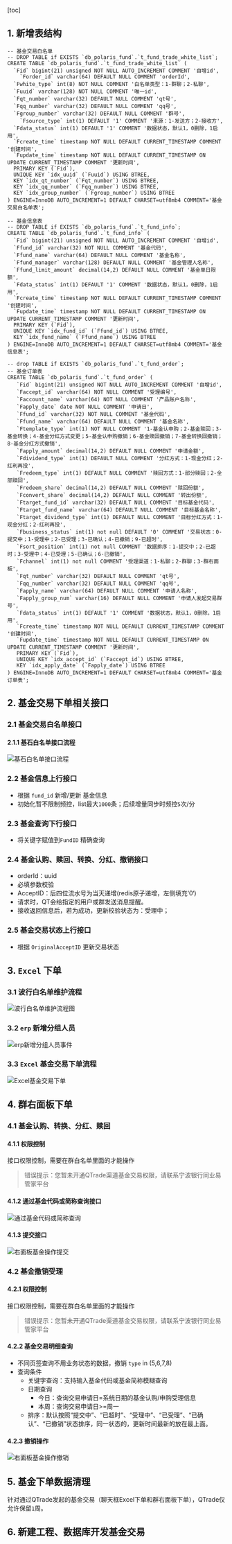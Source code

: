 [toc]



## 1. 新增表结构

```mysql
-- 基金交易白名单
-- DROP TABLE if EXISTS `db_polaris_fund`.`t_fund_trade_white_list`;
CREATE TABLE `db_polaris_fund`.`t_fund_trade_white_list` (
  `Fid` bigint(21) unsigned NOT NULL AUTO_INCREMENT COMMENT '自增id',
	`Forder_id` varchar(64) DEFAULT NULL COMMENT 'orderId',
  `Fwhite_type` int(8) NOT NULL COMMENT '白名单类型：1-群聊；2-私聊',
  `Fuuid` varchar(128) NOT NULL COMMENT '唯一id',
  `Fqt_number` varchar(32) DEFAULT NULL COMMENT 'qt号',
  `Fqq_number` varchar(32) DEFAULT NULL COMMENT 'qq号',
  `Fgroup_number` varchar(32) DEFAULT NULL COMMENT '群号',
	`Fsource_type` int(1) DEFAULT '1' COMMENT '来源：1-发送方；2-接收方',
  `Fdata_status` int(1) DEFAULT '1' COMMENT '数据状态，默认1，0删除，1启用',
  `Fcreate_time` timestamp NOT NULL DEFAULT CURRENT_TIMESTAMP COMMENT '创建时间',
  `Fupdate_time` timestamp NOT NULL DEFAULT CURRENT_TIMESTAMP ON UPDATE CURRENT_TIMESTAMP COMMENT '更新时间',
  PRIMARY KEY (`Fid`),
  UNIQUE KEY `idx_uuid` (`Fuuid`) USING BTREE,
  KEY `idx_qt_number` (`Fqt_number`) USING BTREE,
  KEY `idx_qq_number` (`Fqq_number`) USING BTREE,
  KEY `idx_group_number` (`Fgroup_number`) USING BTREE
) ENGINE=InnoDB AUTO_INCREMENT=1 DEFAULT CHARSET=utf8mb4 COMMENT='基金交易白名单表';

-- 基金信息表
-- DROP TABLE if EXISTS `db_polaris_fund`.`t_fund_info`;
CREATE TABLE `db_polaris_fund`.`t_fund_info` (
  `Fid` bigint(21) unsigned NOT NULL AUTO_INCREMENT COMMENT '自增id',
  `Ffund_id` varchar(32) NOT NULL COMMENT '基金代码',
  `Ffund_name` varchar(64) DEFAULT NULL COMMENT '基金名称',
  `Ffund_manager` varchar(128) DEFAULT NULL COMMENT '基金管理人名称',
  `Ffund_limit_amount` decimal(14,2) DEFAULT NULL COMMENT '基金单日限额',
  `Fdata_status` int(1) DEFAULT '1' COMMENT '数据状态，默认1，0删除，1启用',
  `Fcreate_time` timestamp NOT NULL DEFAULT CURRENT_TIMESTAMP COMMENT '创建时间',
  `Fupdate_time` timestamp NOT NULL DEFAULT CURRENT_TIMESTAMP ON UPDATE CURRENT_TIMESTAMP COMMENT '更新时间',
  PRIMARY KEY (`Fid`),
  UNIQUE KEY `idx_fund_id` (`Ffund_id`) USING BTREE,
  KEY `idx_fund_name` (`Ffund_name`) USING BTREE
) ENGINE=InnoDB AUTO_INCREMENT=1 DEFAULT CHARSET=utf8mb4 COMMENT='基金信息表';

-- drop TABLE if EXISTS `db_polaris_fund`.`t_fund_order`;
-- 基金订单表
CREATE TABLE `db_polaris_fund`.`t_fund_order` (
   `Fid` bigint(21) unsigned NOT NULL AUTO_INCREMENT COMMENT '自增id',
   `Faccept_id` varchar(64) NOT NULL COMMENT '受理编号',
   `Faccount_name` varchar(64) NOT NULL COMMENT '产品账户名称',
   `Fapply_date` date NOT NULL COMMENT '申请日',
   `Ffund_id` varchar(32) NOT NULL COMMENT '基金代码',
   `Ffund_name` varchar(64) DEFAULT NULL COMMENT '基金名称',
   `Ftemplate_type` int(1) NOT NULL COMMENT '1-基金认申购；2-基金赎回；3-基金转换；4-基金分红方式变更；5-基金认申购撤销；6-基金赎回撤销；7-基金转换回撤销；8-基金分红方式撤销',
   `Fapply_amount` decimal(14,2) DEFAULT NULL COMMENT '申请金额',
   `Fdividend_type` int(1) DEFAULT NULL COMMENT '分红方式：1-现金分红；2-红利再投',
   `Fredeem_type` int(1) DEFAULT NULL COMMENT '赎回方式：1-部分赎回；2-全部赎回',
   `Fredeem_share` decimal(14,2) DEFAULT NULL COMMENT '赎回份额',
   `Fconvert_share` decimal(14,2) DEFAULT NULL COMMENT '转出份额',
   `Ftarget_fund_id` varchar(32) DEFAULT NULL COMMENT '目标基金代码',
   `Ftarget_fund_name` varchar(64) DEFAULT NULL COMMENT '目标基金名称',
   `Ftarget_dividend_type` int(1) DEFAULT NULL COMMENT '目标分红方式：1-现金分红；2-红利再投',
   `Fbusiness_status` int(1) not null DEFAULT '0' COMMENT '交易状态：0-提交中；1-受理中；2-已受理；3-已确认；4-已撤销；9-已超时',
   `Fsort_position` int(1) not null COMMENT '数据排序：1-提交中；2-已超时；3-受理中；4-已受理；5-已确认；6-已撤销',
   `Fchannel` int(1) not null COMMENT '受理渠道：1-私聊；2-群聊；3-群右面板',
   `Fqt_number` varchar(32) DEFAULT NULL COMMENT 'qt号',
   `Fqq_number` varchar(32) DEFAULT NULL COMMENT 'qq号',
   `Fapply_name` varchar(64) DEFAULT NULL COMMENT '申请人名称',
   `Fapply_group_num` varchar(16) DEFAULT NULL COMMENT '申请人发起交易群号',
   `Fdata_status` int(1) DEFAULT '1' COMMENT '数据状态，默认1，0删除，1启用',
   `Fcreate_time` timestamp NOT NULL DEFAULT CURRENT_TIMESTAMP COMMENT '创建时间',
   `Fupdate_time` timestamp NOT NULL DEFAULT CURRENT_TIMESTAMP ON UPDATE CURRENT_TIMESTAMP COMMENT '更新时间',
   PRIMARY KEY (`Fid`),
   UNIQUE KEY `idx_accept_id` (`Faccept_id`) USING BTREE,
   KEY `idx_apply_date` (`Fapply_date`) USING BTREE
) ENGINE=InnoDB AUTO_INCREMENT=1 DEFAULT CHARSET=utf8mb4 COMMENT='基金订单表';
```



## 2. 基金交易下单相关接口

### 2.1 基金交易白名单接口

#### 2.1.1 基石白名单接口流程
![基石白名单接口流程](../../_media/V5.18/基金交易白名单接口.jpg)

### 2.2 基金信息上行接口

- 根据 `fund_id` 新增/更新 基金信息
- 初始化暂不限制频控，list最大`1000`条；后续增量同步时频控`5`次/分

### 2.3 基金查询下行接口
- 将关键字赋值到`FundID` 精确查询

### 2.4 基金认购、赎回、转换、分红、撤销接口

- orderId：uuid
- 必填参数校验
- AcceptID：后四位流水号为当天递增(redis原子递增，左侧填充‘0‘)
- 请求时，QT会给指定的用户或群发送消息提醒。
- 接收返回信息后，若为成功，更新校验状态为：受理中；

### 2.5 基金交易状态上行接口
- 根据 `OriginalAcceptID` 更新交易状态

## 3. `Excel` 下单
### 3.1 波行白名单维护流程
![波行白名单维护流程图](../../_media/V5.18/波行白名单维护流程图.jpg)
### 3.2 `erp` 新增分组人员
![erp新增分组人员事件](../../_media/V5.18/erp新增分组人员事件.jpg)
### 3.3 `Excel` 基金交易下单流程
![Excel基金交易下单](../../_media/V5.18/Excel基金交易下单.png)

## 4. 群右面板下单
### 4.1 基金认购、转换、分红、赎回

#### 4.1.1 权限控制
接口权限控制，需要在群白名单里面的才能操作
> 错误提示：您暂未开通QTrade渠道基金交易权限，请联系宁波银行同业易管家平台

#### 4.1.2 通过基金代码或简称查询接口
![通过基金代码或简称查询](../../_media/V5.18/通过基金代码或简称查询.jpg)

#### 4.1.3 提交接口
![右面板基金操作提交](../../_media/V5.18/右面板基金操作提交.png)

### 4.2 基金撤销受理

#### 4.2.1 权限控制
接口权限控制，需要在群白名单里面的才能操作
> 错误提示：您暂未开通QTrade渠道基金交易权限，请联系宁波银行同业易管家平台

#### 4.2.2 基金交易明细查询

- 不同页签查询不用业务状态的数据，撤销 `type` in (5,6,7,8)
- 查询条件
    - 关键字查询：支持输入基金代码或基金简称模糊查询
    - 日期查询
        - 今日：查询交易申请日=系统日期的基金认购/申购受理信息
        - 本周：查询交易申请日>=周一
    - 排序：默认按照“提交中”、“已超时”、“受理中”、“已受理”、“已确认”、“已撤销”状态排序，同一状态的，更新时间最新的放在最上面。

#### 4.2.3 撤销操作
![右面板基金操作撤销](../../_media/V5.18/右面板基金操作撤销.jpg)


## 5. 基金下单数据清理

针对通过QTrade发起的基金交易（聊天框Excel下单和群右面板下单），QTrade仅允许保留`1`周。

## 6. 新建工程、数据库开发基金交易